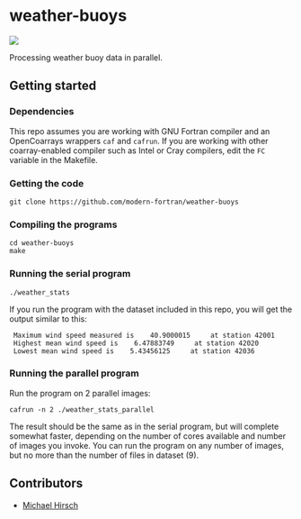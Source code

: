 # weather-buoys

[![](https://travis-ci.org/modern-fortran/weather-buoys.svg?branch=master)](https://travis-ci.org/modern-fortran/weather-buoys)

Processing weather buoy data in parallel.

## Getting started

### Dependencies

This repo assumes you are working with GNU Fortran compiler
and an OpenCoarrays wrappers `caf` and `cafrun`.
If you are working with other coarray-enabled compiler
such as Intel or Cray compilers, edit the `FC` variable
in the Makefile.

### Getting the code

```
git clone https://github.com/modern-fortran/weather-buoys
```

### Compiling the programs

```
cd weather-buoys
make
```

### Running the serial program

```
./weather_stats
```

If you run the program with the dataset included in this repo,
you will get the output similar to this:

```
 Maximum wind speed measured is    40.9000015     at station 42001
 Highest mean wind speed is    6.47883749     at station 42020
 Lowest mean wind speed is    5.43456125     at station 42036
```

### Running the parallel program

Run the program on 2 parallel images:

```
cafrun -n 2 ./weather_stats_parallel
```

The result should be the same as in the serial program,
but will complete somewhat faster, depending on the number 
of cores available and number of images you invoke.
You can run the program on any number of images,
but no more than the number of files in dataset (9).

## Contributors

* [Michael Hirsch](https://github.com/scivision)
